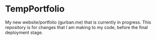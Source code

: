 # TempPortfolio
My new website/portfolio (gurban.me) that is currently in progress. This repository is for changes that I am making to my code, before the final deployment stage.
